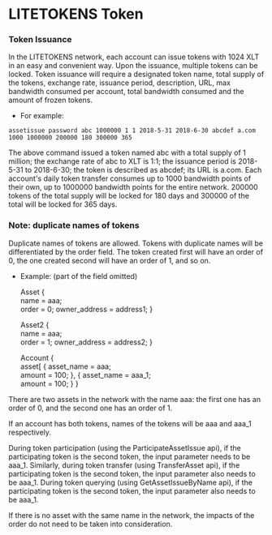 # LITETOKENS Token

### Token Issuance

In the LITETOKENS network, each account can issue tokens with 1024 XLT in an easy and convenient way. Upon the issuance, multiple tokens can be locked. Token issuance will require a designated token name, total supply of the tokens, exchange rate, issuance period, description, URL, max bandwidth consumed per account, total bandwidth consumed and the amount of frozen tokens.

+ For example:

`assetissue password abc 1000000 1 1 2018-5-31 2018-6-30 abcdef a.com 1000 1000000 200000 180 300000 365`

The above command issued a token named abc with a total supply of 1 million; the exchange rate of abc to XLT is 1:1; the issuance period is 2018-5-31 to 2018-6-30; the token is described as abcdef; its URL is a.com. Each account's daily token transfer consumes up to 1000 bandwidth points of their own, up to 1000000 bandwidth points for the entire network. 200000 tokens of the total supply will be locked for 180 days and 300000 of the total will be locked for 365 days.

### Note: duplicate names of tokens

Duplicate names of tokens are allowed. Tokens with duplicate names will be differentiated by the order field. The token created first will have an order of 0, the one created second will have an order of 1, and so on.

+ Example: (part of the field omitted)

    Asset {   
    name = aaa;   
    order = 0; owner_address = address1; }

    Asset2 {   
    name = aaa;   
    order = 1; owner_address = address2; }

    Account {   
    asset[ { asset_name = aaa;   
    amount = 100; }, { asset_name = aaa_1;   
    amount = 100; } }

There are two assets in the network with the name aaa: the first one has an order of 0, and the second one has an order of 1.

If an account has both tokens, names of the tokens will be aaa and aaa_1 respectively.

During token participation (using the ParticipateAssetIssue api), if the participating token is the second token, the input parameter needs to be aaa_1. Similarly, during token transfer (using TransferAsset api), if the participating token is the second token, the input parameter also needs to be aaa_1. During token querying (using GetAssetIssueByName api), if the participating token is the second token, the input parameter also needs to be aaa_1.

If there is no asset with the same name in the network, the impacts of the order do not need to be taken into consideration.
